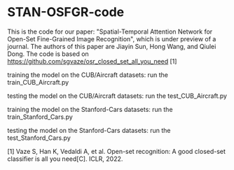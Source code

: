 # STAN-OSFGR-code
This is the code for our paper: "Spatial-Temporal Attention Network for Open-Set Fine-Grained Image Recognition", which is under preview of a journal. The authors of this paper are Jiayin Sun, Hong Wang, and Qiulei Dong. The code is based on https://github.com/sgvaze/osr_closed_set_all_you_need [1]

training the model on the CUB/Aircraft datasets:
run the train_CUB_Aircraft.py

testing the model on the CUB/Aircraft datasets:
run the test_CUB_Aircraft.py

training the model on the Stanford-Cars datasets:
run the train_Stanford_Cars.py

testing the model on the Stanford-Cars datasets:
run the test_Stanford_Cars.py



[1] Vaze S, Han K, Vedaldi A, et al. Open-set recognition: A good closed-set classifier is all you need[C]. ICLR, 2022.
